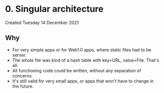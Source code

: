 # 0. Singular architecture
Created Tuesday 14 December 2021

## Why
- For very simple apps or for Web1.0 apps, where static files had to be server.
- The whole file was kind of a hash table with key=URL, value=File. That's all.
- All functioning code could be written, without any separation of concerns.
- It's still valid for very small apps, or apps that won't have to change in the future.
